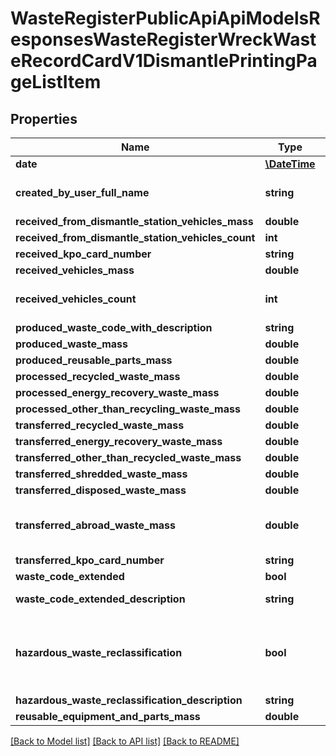 # WasteRegisterPublicApiApiModelsResponsesWasteRegisterWreckWasteRecordCardV1DismantlePrintingPageListItem

## Properties
Name | Type | Description | Notes
------------ | ------------- | ------------- | -------------
**date** | [**\DateTime**](\DateTime.md) | Data | [optional] 
**created_by_user_full_name** | **string** | Imię i nazwisko osoby sporządzającej | [optional] 
**received_from_dismantle_station_vehicles_mass** | **double** |  | [optional] 
**received_from_dismantle_station_vehicles_count** | **int** |  | [optional] 
**received_kpo_card_number** | **string** |  | [optional] 
**received_vehicles_mass** | **double** |  | [optional] 
**received_vehicles_count** | **int** | Liczba przyjętych pojazdów [szt.] | [optional] 
**produced_waste_code_with_description** | **string** |  | [optional] 
**produced_waste_mass** | **double** |  | [optional] 
**produced_reusable_parts_mass** | **double** |  | [optional] 
**processed_recycled_waste_mass** | **double** |  | [optional] 
**processed_energy_recovery_waste_mass** | **double** |  | [optional] 
**processed_other_than_recycling_waste_mass** | **double** |  | [optional] 
**transferred_recycled_waste_mass** | **double** |  | [optional] 
**transferred_energy_recovery_waste_mass** | **double** |  | [optional] 
**transferred_other_than_recycled_waste_mass** | **double** |  | [optional] 
**transferred_shredded_waste_mass** | **double** |  | [optional] 
**transferred_disposed_waste_mass** | **double** |  | [optional] 
**transferred_abroad_waste_mass** | **double** | Masa odpadów przekazanych do innego kraju [Mg] | [optional] 
**transferred_kpo_card_number** | **string** |  | [optional] 
**waste_code_extended** | **bool** | Kod ex | [optional] 
**waste_code_extended_description** | **string** | Rodzaj odpadu ex | [optional] 
**hazardous_waste_reclassification** | **bool** | Zmiana statusu odpadów niebezpiecznych na odpady inne niż niebezpieczne | [optional] 
**hazardous_waste_reclassification_description** | **string** | Rodzaj odpadu | [optional] 
**reusable_equipment_and_parts_mass** | **double** |  | [optional] 

[[Back to Model list]](../README.md#documentation-for-models) [[Back to API list]](../README.md#documentation-for-api-endpoints) [[Back to README]](../README.md)



